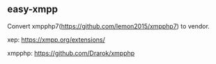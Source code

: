 ## easy-xmpp  

Convert xmpphp7(https://github.com/lemon2015/xmpphp7) to vendor.

xep: https://xmpp.org/extensions/

xmpphp: https://github.com/Drarok/xmpphp


